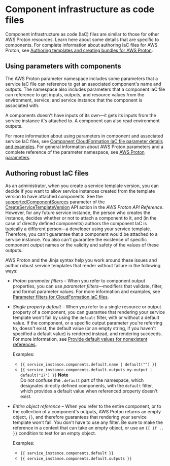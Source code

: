 # Component infrastructure as code files<a name="ag-components-iac"></a>

Component infrastructure as code \(IaC\) files are similar to those for other AWS Proton resources\. Learn here about some details that are specific to components\. For complete information about authoring IaC files for AWS Proton, see [Authoring templates and creating bundles for AWS Proton](ag-template-authoring.md)\.

## Using parameters with components<a name="ag-components-iac.namespace"></a>

The AWS Proton parameter namespace includes some parameters that a service IaC file can reference to get an associated component's name and outputs\. The namespace also includes parameters that a component IaC file can reference to get inputs, outputs, and resource values from the environment, service, and service instance that the component is associated with\.

A components doesn't have inputs of its own—it gets its inputs from the service instance it's attached to\. A component can also read environment outputs\.

For more information about using parameters in component and associated service IaC files, see [Component CloudFormation IaC file parameter details and examples](comp-parameters.md)\. For general information about AWS Proton parameters and a complete reference of the parameter namespace, see [AWS Proton parameters](parameters.md)\.

## Authoring robust IaC files<a name="ag-components-iac.robust"></a>

As an administrator, when you create a service template version, you can decide if you want to allow service instances created from the template version to have attached components\. See the [supportedComponentSources](https://docs.aws.amazon.com/proton/latest/APIReference/API_CreateServiceTemplateVersion.html#proton-CreateServiceTemplateVersion-request-supportedComponentSources) parameter of the [CreateServiceTemplateVersion](https://docs.aws.amazon.com/proton/latest/APIReference/API_CreateServiceTemplateVersion.html) API action in the *AWS Proton API Reference*\. However, for any future service instance, the person who creates the instance, decides whether or not to attach a component to it, and \(in the case of directly defined components\) authors the component IaC is typically a different person—a developer using your service template\. Therefore, you can't guarantee that a component would be attached to a service instance\. You also can't guarantee the existence of specific component output names or the validity and safety of the values of these outputs\.

AWS Proton and the Jinja syntax help you work around these issues and author robust service templates that render without failure in the following ways:
+ *Proton parameter filters* – When you refer to component output properties, you can use *parameter filters*—modifiers that validate, filter, and format parameter values\. For more information and examples, see [Parameter filters for CloudFormation IaC files](parameter-filters.md)\.
+ *Single property default* – When you refer to a single resource or output property of a component, you can guarantee that rendering your service template won't fail by using the `default` filter, with or without a default value\. If the component, or a specific output parameter you're referring to, doesn't exist, the default value \(or an empty string, if you haven't specified a default value\) is rendered instead, and rendering succeeds\. For more information, see [Provide default values for nonexistent references](parameter-filters.md#parameter-filters.proton.default)\.

  Examples:
  + `{{ service_instance.components.default.name | default("") }}`
  + `{{ service_instance.components.default.outputs.my-output | default("17") }}`
**Note**  
Do not confuse the `.default` part of the namespace, which designates directly defined components, with the `default` filter, which provides a default value when referenced property doesn't exist\.
+ *Entire object reference* – When you refer to the entire component, or to the collection of a component's outputs, AWS Proton returns an empty object, `{}`, and therefore guarantees that rendering your service template won't fail\. You don't have to use any filter\. Be sure to make the reference in a context that can take an empty object, or use an `{{ if .. }}` condition to test for an empty object\.

  Examples:
  + `{{ service_instance.components.default }}`
  + `{{ service_instance.components.default.outputs }}`